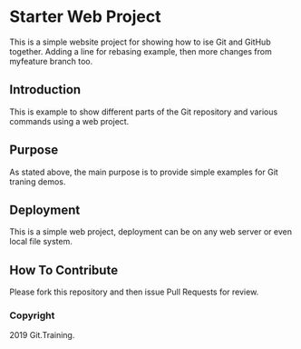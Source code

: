 # Starter Web Project

This is a simple website project for showing how to ise Git and GitHub together. Adding a line for rebasing example, then more changes from myfeature branch too.

## Introduction

This is example to show different parts of the Git repository and various
 commands using a web project.

## Purpose

As stated above, the main purpose is to provide
 simple examples for Git traning demos. 

## Deployment

This is a simple web project, deployment can be on
any web server or even local file system.

## How To Contribute

Please fork this repository and then issue Pull Requests for review.

### Copyright

2019 Git.Training.
